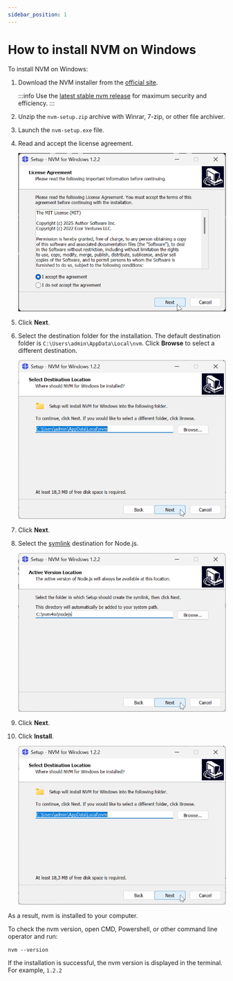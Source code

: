 ```yaml
---
sidebar_position: 1
---
```


# How to install NVM on Windows

To install NVM on Windows:

1. Download the NVM installer from the [official site](https://www.nvmnode.com/guide/download.html).

    :::info
    Use the [latest stable nvm release](https://www.nvmnode.com/guide/download.html#latest-release) for maximum security and efficiency.
    :::

2. Unzip the `nvm-setup.zip` archive with Winrar, 7-zip, or other file archiver.

3. Launch the `nvm-setup.exe` file.

4. Read and accept the license agreement.

    ![](../assets/install-nvm-windows.png)

5. Click **Next**.

6. Select the destination folder for the installation. The default destination folder is `C:\Users\admin\AppData\Local\nvm`. Click **Browse** to select a different destination.

    ![](../assets/nvm-setup.select-destination-folder.png)    

7. Click **Next**.

8. Select the [symlink](https://dev.to/unorthodev/utilizing-symbolic-links-in-your-node-js-projects-17bo) destination for Node.js.

    ![](../assets/nvm-setup-symlink.png)

9. Click **Next**.

10. Click **Install**.

    ![](../assets/nvm-setup-install.png)

As a result, nvm is installed to your computer.

To check the nvm version, open CMD, Powershell, or other command line operator and run:

```
nvm --version
```

If the installation is successful, the nvm version is displayed in the terminal. For example, `1.2.2`
